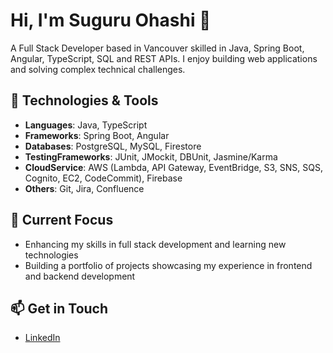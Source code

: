 # Hi, I'm Suguru Ohashi 👋
A Full Stack Developer based in Vancouver skilled in Java, Spring Boot, Angular, TypeScript, SQL and REST APIs. I enjoy building web applications and solving complex technical challenges.

## 🔧 Technologies & Tools
- **Languages**: Java, TypeScript
- **Frameworks**: Spring Boot, Angular
- **Databases**: PostgreSQL, MySQL, Firestore
- **TestingFrameworks**: JUnit, JMockit, DBUnit, Jasmine/Karma
- **CloudService**: AWS (Lambda, API Gateway, EventBridge, S3, SNS, SQS, Cognito, EC2, CodeCommit), Firebase
- **Others**: Git, Jira, Confluence

## 🌱 Current Focus
- Enhancing my skills in full stack development and learning new technologies
- Building a portfolio of projects showcasing my experience in frontend and backend development

## 📫 Get in Touch
- [LinkedIn](https://www.linkedin.com/in/suguru-ohashi-410165231/)
